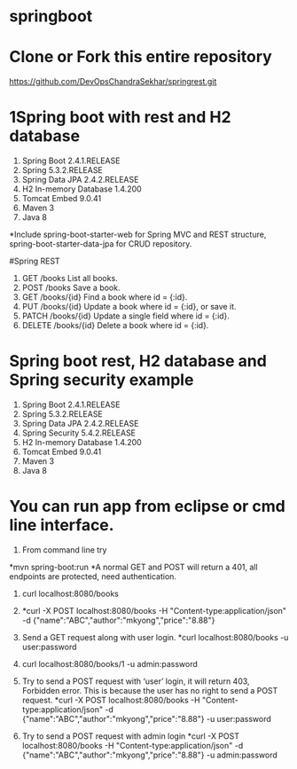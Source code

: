 # springboot
# Clone or Fork this entire repository
  https://github.com/DevOpsChandraSekhar/springrest.git
  
# 1Spring boot with rest and H2 database 
1.	Spring Boot 2.4.1.RELEASE
2.	Spring 5.3.2.RELEASE 
3.	Spring Data JPA 2.4.2.RELEASE
4.	H2 In-memory Database 1.4.200
5.	Tomcat Embed 9.0.41
6.	Maven 3
7.	Java 8

*Include spring-boot-starter-web for Spring MVC and REST structure, spring-boot-starter-data-jpa for CRUD repository.

#Spring REST

1. GET	/books	List all books.
2. POST	/books	Save a book.
3. GET	/books/{id}	Find a book where id = {:id}.
4. PUT	/books/{id}	Update a book where id = {:id}, or save it.
5. PATCH	/books/{id}	Update a single field where id = {:id}.
6. DELETE	/books/{id}	Delete a book where id = {:id}.
 
 
# Spring boot rest, H2 database and Spring security example
1.	Spring Boot 2.4.1.RELEASE
2.	Spring 5.3.2.RELEASE 
3.	Spring Data JPA 2.4.2.RELEASE
4.  Spring Security 5.4.2.RELEASE
5.	H2 In-memory Database 1.4.200
6.	Tomcat Embed 9.0.41
7.	Maven 3
8.	Java 8

# You can run app from eclipse or cmd line interface.
  1. From command line try 
  
  *mvn spring-boot:run
  *A normal GET and POST will return a 401, all endpoints are protected, need authentication.
  
  1. curl localhost:8080/books

  2. *curl -X POST localhost:8080/books -H "Content-type:application/json" 
    -d {\"name\":\"ABC\",\"author\":\"mkyong\",\"price\":\"8.88\"}
	
  3. Send a GET request along with user login.
     *curl localhost:8080/books -u user:password
	 
  4. curl localhost:8080/books/1 -u admin:password
  
  5. Try to send a POST request with ‘user’ login, it will return 403, Forbidden error. This is because the user has no right to send a POST request.
     *curl -X POST localhost:8080/books -H "Content-type:application/json" 
    -d {\"name\":\"ABC\",\"author\":\"mkyong\",\"price\":\"8.88\"} -u user:password

  6. Try to send a POST request with admin login
     *curl -X POST localhost:8080/books -H "Content-type:application/json" 
    -d {\"name\":\"ABC\",\"author\":\"mkyong\",\"price\":\"8.88\"} -u admin:password
    

	
  


